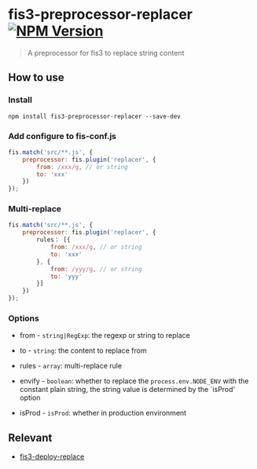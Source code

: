 fis3-preprocessor-replacer [![NPM Version](https://img.shields.io/npm/v/fis3-preprocessor-replacer.svg?style=flat)](https://npmjs.org/package/fis3-preprocessor-replacer)
======
> A preprocessor for fis3 to replace string content

## How to use

### Install

```shell
npm install fis3-preprocessor-replacer --save-dev
```

### Add configure to fis-conf.js

```js
fis.match('src/**.js', {
    preprocessor: fis.plugin('replacer', {
        from: /xxx/g, // or string
        to: 'xxx'
    })
});
```

### Multi-replace

```js
fis.match('src/**.js', {
    preprocessor: fis.plugin('replacer', {
        rules： [{
        	from: /xxx/g, // or string
        	to: 'xxx'
        }, {
        	from: /yyy/g, // or string
        	to: 'yyy'
        }]
    })
});
```

### Options

* from - `string|RegExp`: the regexp or string to replace

* to - `string`: the content to replace from

* rules - `array`: multi-replace rule

* envify - `boolean`: whether to replace the `process.env.NODE_ENV` with the constant plain string, the string value is determined by the `isProd' option

* isProd - `isProd`: whether in production environment

## Relevant

* [fis3-deploy-replace](https://github.com/fex-team/fis3-deploy-replace)
